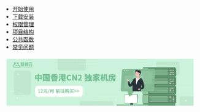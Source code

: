 * [开始使用](start/?id=install)
* [下载安装](install/)
* [权限管理](admin/auth)
* [项目结构](admin/list)
* [公共函数](admin/base)
* [常见问题](help/)

<div class="ew-doc-adv-list" style="padding-top:8px;padding-left:8px;padding-right:8px;">
    <a class="ew-doc-adv-item" href="https://www.chamaoyun.com/server/buy.html" target="_blank">
        <img src="image/茶猫云.jpg"/>
    </a>
</div>